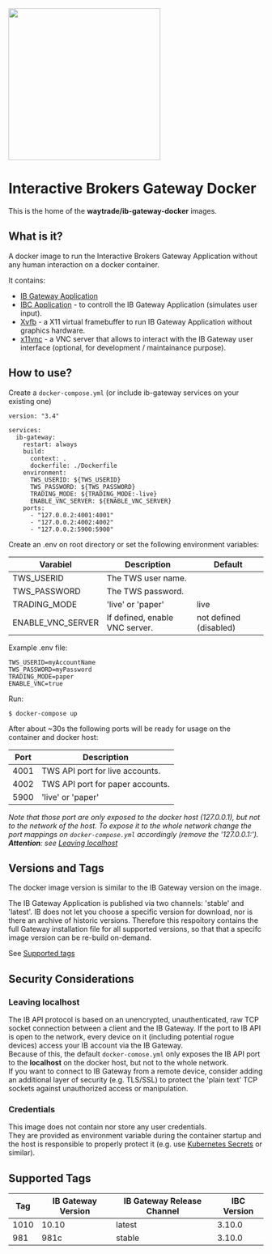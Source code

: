 <img src="https://github.com/waytrade/ib-gateway-docker/blob/master/doc/res/logo.png" height="300" />

# Interactive Brokers Gateway Docker

This is the home of the **waytrade/ib-gateway-docker** images.

## What is it?

A docker image to run the Interactive Brokers Gateway Application without any human interaction on a docker container.

It contains:
- [IB Gateway Application](https://www.interactivebrokers.com/en/index.php?f=16457)
- [IBC Application](https://github.com/IbcAlpha/IBC) -
to controll the IB Gateway Application (simulates user input).
- [Xvfb](https://www.x.org/releases/X11R7.6/doc/man/man1/Xvfb.1.xhtml) -
a X11 virtual framebuffer to run IB Gateway Application without graphics hardware.
- [x11vnc](https://wiki.archlinux.org/title/x11vnc) -
a VNC server that allows to interact with the IB Gateway user interface (optional, for development / maintainance purpose).

## How to use?

Create a `docker-compose.yml` (or include ib-gateway services on your 
existing one)
```
version: "3.4"

services:
  ib-gateway:
    restart: always
    build:
      context: .
      dockerfile: ./Dockerfile
    environment:
      TWS_USERID: ${TWS_USERID}
      TWS_PASSWORD: ${TWS_PASSWORD}
      TRADING_MODE: ${TRADING_MODE:-live}
      ENABLE_VNC_SERVER: ${ENABLE_VNC_SERVER}
    ports:
      - "127.0.0.2:4001:4001"
      - "127.0.0.2:4002:4002"
      - "127.0.0.2:5900:5900"
```

Create an .env on root directory or set the following environment variables:

| Varabiel          | Description                                | Default                |
| ----------------- | ------------------------------------------ | -----------------------|
| TWS_USERID        | The TWS user name.                         |                        |
| TWS_PASSWORD      | The TWS password.                          |                        |
| TRADING_MODE      | 'live' or 'paper'                          | live                   |
| ENABLE_VNC_SERVER | If defined, enable VNC server.             | not defined (disabled) |

Example .env file:
```
TWS_USERID=myAccountName
TWS_PASSWORD=myPassword
TRADING_MODE=paper
ENABLE_VNC=true
```

Run:

    $ docker-compose up

After about ~30s the following ports will be ready for usage on the container 
and docker host:

| Port | Description                                |
| ---- | ------------------------------------------ |
| 4001 | TWS API port for live accounts.            |
| 4002 | TWS API port for paper accounts.           |
| 5900 | 'live' or 'paper'                          |

_Note that those port are only exposed to the docker host (127.0.0.1), 
but not to the network of the host. To expose it to the whole network change the port
mappings on `docker-compose.yml` accordingly (remove the '127.0.0.1:'). **Attention**: see [Leaving localhost](#Leaving-localhost)_

## Versions and Tags

The docker image version is similar to the IB Gateway version on the image.

The IB Gateway Application is published via two channels: 'stable' and 'latest'.
IB does not let you choose a specific version for download, nor is there an 
archive of historic versions. Therefore this respoitory contains the full 
Gateway installation file for all supported versions, so that that a specifc
image version can be re-build on-demand.

See [Supported tags](#Supported-Tags)

## Security Considerations

### Leaving localhost

The IB API protocol is based on an unencrypted, unauthenticated, raw TCP socket connection between a client and the IB Gateway. If the port to IB API is open 
to the network, every device on it (including potential rogue devices) access 
your IB account via the IB Gateway.\
Because of this, the default `docker-comose.yml` only exposes the IB API port 
to the **localhost** on the docker host, but not to the whole network. \
If you want to connect to IB Gateway from a remote device, consider adding an additional layer of security (e.g. TLS/SSL) to protect the 'plain text' TCP 
sockets against unauthorized access or manipulation.

### Credentials

This image does not contain nor store any user credentials. \
They are provided as environment variable during the container startup and
the host is responsible to properly protect it (e.g. use [Kubernetes Secrets](https://kubernetes.io/docs/concepts/configuration/secret/#using-secrets-as-environment-variables) or similar).

## Supported Tags

| Tag | IB Gateway Version | IB Gateway Release Channel | IBC Version |
| --- | ------------------ | -------------------------- |------------ |
| 1010 | 10.10             | latest                     | 3.10.0      |
| 981 | 981c               | stable                     | 3.10.0      |
 
